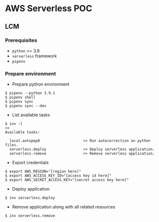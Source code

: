 # AWS Serverless POC

## LCM

### Prerequisites

- `python` >= 3.8
- `serverless` framework
- `pipenv`

### Prepare environment

- Prepare python environment

```
$ pipenv --python 3.9.1
$ pipenv shell
$ pipenv sync
$ pipenv sync --dev
```

- List available tasks

```
$ inv -l
>>
Available tasks:

  local.autopep8                    >> Run autocorrection on python files.
  serverless.deploy                 >> Deploy serverless application.
  serverless.remove                 >> Remove serverless application.

```

- Export credentials

```
$ export AWS_REGION="[region here]"
$ export AWS_ACCESS_KEY_ID="[access key id here]"
$ export AWS_SECRET_ACCESS_KEY="[secret access key here]"

```

- Deploy application

```
$ inv serverless.deploy
```

- Remove application along with all related resources

```
$ inv serverless.remove
```
